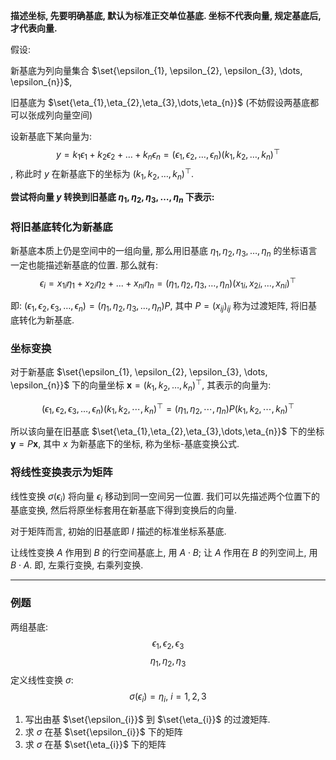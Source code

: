 **描述坐标, 先要明确基底, 默认为标准正交单位基底. 坐标不代表向量, 规定基底后, 才代表向量.**

假设:

新基底为列向量集合 $\set{\epsilon_{1}, \epsilon_{2}, \epsilon_{3}, \dots, \epsilon_{n}}$, 

旧基底为 $\set{\eta_{1},\eta_{2},\eta_{3},\dots,\eta_{n}}$ (不妨假设两基底都可以张成列向量空间)

设新基底下某向量为: $$y=k_{1}\epsilon_{1}+k_{2}\epsilon_{2}+\dots+k_{n}\epsilon_{n}=(\epsilon_{1},\epsilon_{2},\dots,\epsilon_{n})(k_{1},k_{2},\dots,k_{n})^{\top}$$, 称此时 $y$ 在新基底下的坐标为 $(k_{1},k_{2},\dots ,k_{n})^{\top}$.

**尝试将向量 $y$ 转换到旧基底 $\eta_{1},\eta_{2},\eta_{3},\dots,\eta_{n}$ 下表示:**

### 将旧基底转化为新基底

新基底本质上仍是空间中的一组向量, 那么用旧基底 $\eta_{1},\eta_{2},\eta_{3},\dots,\eta_{n}$ 的坐标语言一定也能描述新基底的位置. 那么就有:
$$\epsilon_{i}=x_{1i}\eta_{1}+x_{2i}\eta_{2}+...+x_{ni}\eta_{n}=(\eta_{1},\eta_{2},\eta_{3},\dots,\eta_{n})(x_{1i}, x_{2i},\dots, x_{ni})^{\top}$$

即: $(\epsilon_{1}, \epsilon_{2}, \epsilon_{3}, \dots, \epsilon_{n})=(\eta_{1},\eta_{2},\eta_{3},\dots,\eta_{n}){P}$, 其中 $P=(x_{ij})_{ij}$ 称为过渡矩阵, 将旧基底转化为新基底. 

### 坐标变换

对于新基底 $\set{\epsilon_{1}, \epsilon_{2}, \epsilon_{3}, \dots, \epsilon_{n}}$ 下的向量坐标 $\mathbf{x}=(k_{1},k_{2},\dots ,k_{n})^{\top}$, 其表示的向量为: 

$$(\epsilon_{1}, \epsilon_{2}, \epsilon_{3}, \dots, \epsilon_{n})(k_{1},k_{2},\cdots,k_{n})^{\top}=(\eta_{1}, \eta_{2},\cdots, \eta_{n})P(k_{1},k_{2},\cdots,k_{n})^{\top}$$

所以该向量在旧基底 $\set{\eta_{1},\eta_{2},\eta_{3},\dots,\eta_{n}}$ 下的坐标 $\mathbf{y}=P\mathbf{x}$, 其中 $x$ 为新基底下的坐标, 称为坐标-基底变换公式.

### 将线性变换表示为矩阵

线性变换 $\sigma(\epsilon_{i})$ 将向量 $\epsilon_{i}$ 移动到同一空间另一位置. 我们可以先描述两个位置下的基底变换, 然后将原坐标套用在新基底下得到变换后的向量.

对于矩阵而言, 初始的旧基底即 $I$ 描述的标准坐标系基底.

让线性变换 $A$ 作用到 $B$ 的行空间基底上, 用 $A\cdot B$; 让 $A$ 作用在 $B$ 的列空间上, 用 $B\cdot A$. 即, 左乘行变换, 右乘列变换.

***

### 例题

两组基底: $$\epsilon_{1},\epsilon_{2},\epsilon_{3}$$ $$\eta_{1},\eta_{2},\eta_{3} $$ 定义线性变换 $\sigma$: $$\sigma(\epsilon_{i})=\eta_{i},\ i=1,2,3$$

1. 写出由基 $\set{\epsilon_{i}}$ 到 $\set{\eta_{i}}$ 的过渡矩阵.
2. 求 $\sigma$ 在基 $\set{\epsilon_{i}}$ 下的矩阵
3. 求 $\sigma$ 在基 $\set{\eta_{i}}$ 下的矩阵
